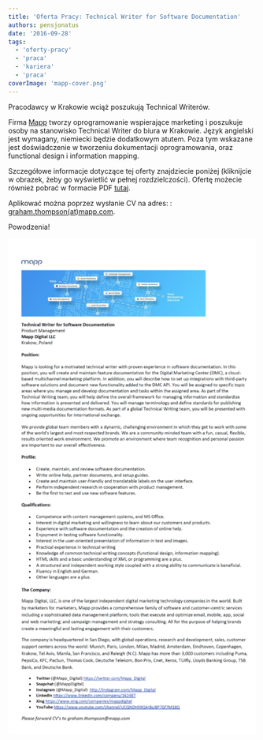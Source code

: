 ```yaml
---
title: 'Oferta Pracy: Technical Writer for Software Documentation'
authors: pensjonatus
date: '2016-09-28'
tags:
  - 'oferty-pracy'
  - 'praca'
  - 'kariera'
  - 'praca'
coverImage: 'mapp-cover.png'
---
```


Pracodawcy w Krakowie wciąż poszukują Technical Writerów.

<!--truncate-->

Firma [Mapp](https://mapp.com/us/) tworzy oprogramowanie wspierające marketing i
poszukuje osoby na stanowisko Technical Writer do biura w Krakowie. Język
angielski jest wymagany, niemiecki będzie dodatkowym atutem. Poza tym wskazane
jest doświadczenie w tworzeniu dokumentacji oprogramowania, oraz functional
design i information mapping.

Szczegółowe informacje dotyczące tej oferty znajdziecie poniżej (kliknijcie w
obrazek, żeby go wyświetlić w pełnej rozdzielczości). Ofertę możecie również
pobrać w formacie PDF
[tutaj](http://techwriter.pl/wp-content/uploads/2016/09/Technical-Writer-for-Software-Documentation-Mapp-Krakow.pdf).

Aplikować można poprzez wysłanie CV na adres: :
[graham.thompson(at)mapp.com](mailto:graham.thompson@mapp.com).

Powodzenia!

![tekst oferty pracy Mapp, Kraków w obrazku](images/mapp-oferta-514x1024.png)
